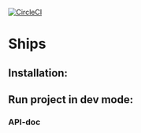 [![CircleCI](https://circleci.com/gh/pawelWritesCode/ships.svg?style=shield)](<LINK>)

# Ships

## Installation:

## Run project in dev mode:

### API-doc